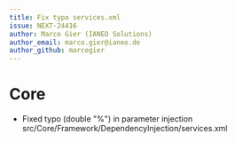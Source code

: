 ```yaml
---
title: Fix typo services.xml
issue: NEXT-24416
author: Marco Gier (IANEO Solutions)
author_email: marco.gier@ianeo.de
author_github: marcogier
---
```

# Core
* Fixed typo (double "%") in parameter injection src/Core/Framework/DependencyInjection/services.xml 

